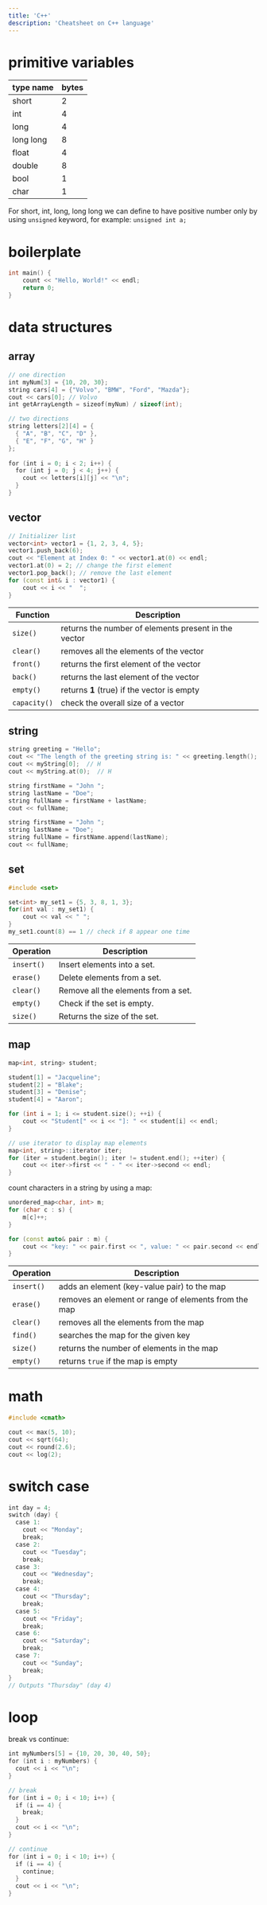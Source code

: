 ```yaml
---
title: 'C++'
description: 'Cheatsheet on C++ language'
---
```


# primitive variables

| type name | bytes |
| --------- | ----- |
| short     | 2     |
| int       | 4     |
| long      | 4     |
| long long | 8     |
| float     | 4     |
| double    | 8     |
| bool      | 1     |
| char      | 1     |

For short, int, long, long long we can define to have positive number only by using `unsigned` keyword, for example: `unsigned int a;`

# boilerplate

```cpp
int main() {
	count << "Hello, World!" << endl;
	return 0;
}
```

# data structures

## array

```cpp
// one direction
int myNum[3] = {10, 20, 30};
string cars[4] = {"Volvo", "BMW", "Ford", "Mazda"};  
cout << cars[0]; // Volvo
int getArrayLength = sizeof(myNum) / sizeof(int);

// two directions
string letters[2][4] = {  
  { "A", "B", "C", "D" },  
  { "E", "F", "G", "H" }  
};  
  
for (int i = 0; i < 2; i++) {  
  for (int j = 0; j < 4; j++) {  
    cout << letters[i][j] << "\n";  
  }  
}
```

## vector

```cpp
// Initializer list
vector<int> vector1 = {1, 2, 3, 4, 5};
vector1.push_back(6);
cout << "Element at Index 0: " << vector1.at(0) << endl;
vector1.at(0) = 2; // change the first element
vector1.pop_back(); // remove the last element
for (const int& i : vector1) {
	cout << i << "  ";
}
```

| Function     | Description                                          |
| ------------ | ---------------------------------------------------- |
| `size()`     | returns the number of elements present in the vector |
| `clear()`    | removes all the elements of the vector               |
| `front()`    | returns the first element of the vector              |
| `back()`     | returns the last element of the vector               |
| `empty()`    | returns **1** (true) if the vector is empty          |
| `capacity()` | check the overall size of a vector                   |

## string

```cpp
string greeting = "Hello";
cout << "The length of the greeting string is: " << greeting.length();
cout << myString[0];  // H
cout << myString.at(0);  // H

string firstName = "John ";  
string lastName = "Doe";  
string fullName = firstName + lastName;  
cout << fullName;

string firstName = "John ";  
string lastName = "Doe";  
string fullName = firstName.append(lastName);  
cout << fullName;
```

## set

```cpp
#include <set>

set<int> my_set1 = {5, 3, 8, 1, 3};
for(int val : my_set1) {
	cout << val << " ";
}
my_set1.count(8) == 1 // check if 8 appear one time

```

| Operation  | Description                         |
| ---------- | ----------------------------------- |
| `insert()` | Insert elements into a set.         | 
| `erase()`  | Delete elements from a set.         |
| `clear()`  | Remove all the elements from a set. |
| `empty()`  | Check if the set is empty.          |
| `size()`   | Returns the size of the set.        |

## map

```cpp
map<int, string> student;

student[1] = "Jacqueline";
student[2] = "Blake";
student[3] = "Denise";
student[4] = "Aaron";

for (int i = 1; i <= student.size(); ++i) {
	cout << "Student[" << i << "]: " << student[i] << endl;
}

// use iterator to display map elements
map<int, string>::iterator iter;
for (iter = student.begin(); iter != student.end(); ++iter) {
	cout << iter->first << " - " << iter->second << endl;
}
```

count characters in a string by using a map:

```cpp
unordered_map<char, int> m;
for (char c : s) {
	m[c]++;
}

for (const auto& pair : m) {
	cout << "key: " << pair.first << ", value: " << pair.second << endl;
}

```

| Operation  | Description                                          |
| ---------- | ---------------------------------------------------- |
| `insert()` | adds an element (key-value pair) to the map          |
| `erase()`  | removes an element or range of elements from the map |
| `clear()`  | removes all the elements from the map                |
| `find()`   | searches the map for the given key                   |
| `size()`   | returns the number of elements in the map            |
| `empty()`  | returns `true` if the map is empty                   |

# math

```cpp
#include <cmath>

cout << max(5, 10);
cout << sqrt(64);  
cout << round(2.6);  
cout << log(2);
```

# switch case

```cpp
int day = 4;  
switch (day) {  
  case 1:  
    cout << "Monday";  
    break;  
  case 2:  
    cout << "Tuesday";  
    break;  
  case 3:  
    cout << "Wednesday";  
    break;  
  case 4:  
    cout << "Thursday";  
    break;  
  case 5:  
    cout << "Friday";  
    break;  
  case 6:  
    cout << "Saturday";  
    break;  
  case 7:  
    cout << "Sunday";  
    break;  
}  
// Outputs "Thursday" (day 4)
```

# loop

break vs continue:

```cpp
int myNumbers[5] = {10, 20, 30, 40, 50};  
for (int i : myNumbers) {  
  cout << i << "\n";  
}

// break
for (int i = 0; i < 10; i++) {  
  if (i == 4) {  
    break;  
  }  
  cout << i << "\n";  
}

// continue
for (int i = 0; i < 10; i++) {  
  if (i == 4) {  
    continue;  
  }  
  cout << i << "\n";  
}
```
